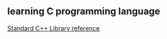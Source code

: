 ## learning C programming language 

[Standard C++ Library reference](https://cplusplus.com/reference/)





